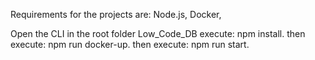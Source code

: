Requirements for the projects are: Node.js, Docker, 

Open the CLI in the root folder Low_Code_DB 
execute: npm install.
then execute: npm run docker-up.
then execute: npm run start.
